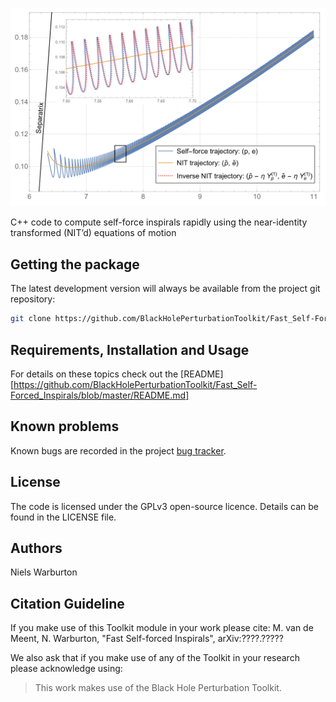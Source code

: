 ![NIT phase space inspiral](phase_space_inspiral.png)

C++ code to compute self-force inspirals rapidly using the near-identity transformed (NIT’d) equations of motion

## Getting the package

The latest development version will always be available from the project git
repository:

```bash
git clone https://github.com/BlackHolePerturbationToolkit/Fast_Self-Forced_Inspirals.git
```

## Requirements, Installation and Usage

For details on these topics check out the [README][https://github.com/BlackHolePerturbationToolkit/Fast_Self-Forced_Inspirals/blob/master/README.md]

## Known problems

Known bugs are recorded in the project [bug tracker](https://github.com/BlackHolePerturbationToolkit/Fast_Self-Forced_Inspirals/issues).


## License

The code is licensed under the GPLv3 open-source licence. Details can be found in the LICENSE file.

## Authors

Niels Warburton    


## Citation Guideline

If you make use of this Toolkit module in your work please cite: M. van de Meent, N. Warburton, "Fast Self-forced Inspirals", arXiv:????.?????

We also ask that if you make use of any of the Toolkit in your research please acknowledge using:

> This work makes use of the Black Hole Perturbation Toolkit.
